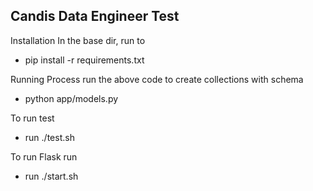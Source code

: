 
## Candis Data Engineer Test 

Installation
In the base dir, run to 
- pip install -r requirements.txt

Running Process
run the above code to create collections with schema 
- python app/models.py

To run test
- run ./test.sh


To run Flask run 
- run ./start.sh







